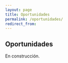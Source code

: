 ```yaml
---
layout: page
title: Oportunidades
permalink: /oportunidades/
redirect_from:
---
```


## Oportunidades

En construcción.
